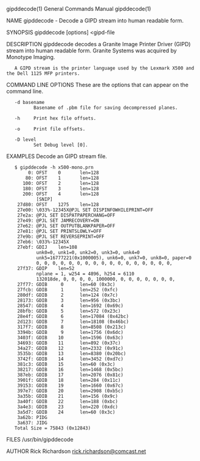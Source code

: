 gipddecode(1)                                                                              General Commands Manual                                                                              gipddecode(1)

NAME
       gipddecode - Decode a GIPD stream into human readable form.

SYNOPSIS
       gipddecode [options] <gipd-file

DESCRIPTION
       gipddecode decodes a Granite Image Printer Driver (GIPD) stream into human readable form.  Granite Systems was acquired by Monotype Imaging.

       A GIPD stream is the printer language used by the Lexmark X500 and the Dell 1125 MFP printers.

COMMAND LINE OPTIONS
       These are the options that can appear on the command line.

       -d basename
              Basename of .pbm file for saving decompressed planes.

       -h     Print hex file offsets.

       -o     Print file offsets.

       -D level
              Set Debug level [0].

EXAMPLES
       Decode an GIPD stream file.

       $ gipddecode -h x500-mono.prn
            0: OFST    0       len=128
           80: OFST    1       len=128
          100: OFST    2       len=128
          180: OFST    3       len=128
          200: OFST    4       len=128
               [SNIP]
        27d80: OFST    1275    len=128
        27e00: \033%-12345X@PJL SET DISPINFOWHILEPRINT=OFF
        27e2a: @PJL SET DISPATPAPERCHANG=OFF
        27e49: @PJL SET JAMRECOVERY=ON
        27e62: @PJL SET OUTPUTBLANKPAPER=OFF
        27e81: @PJL SET PRINTSLOWLY=OFF
        27e9b: @PJL SET REVERSEPRINT=OFF
        27eb6: \033%-12345X
        27ebf: GDIJ    len=108
               unk0=0, unk1=0, unk2=0, unk3=0, unk4=0
               unk5=16777221(0x1000005), unk6=0, unk7=0, unk8=0, paper=0
               0, 0, 0, 0, 0, 0, 0, 0, 0, 0, 0, 0, 0, 0, 0, 0, 0,
        27f37: GDIP    len=52
               nplane = 1, w254 = 4896, h254 = 6110
               132018de, 0, 0, 0, 0, 1000000, 0, 0, 0, 0, 0, 0, 0,
        27f77: GDIB     0      len=60 (0x3c)
        27fcb: GDIB     1      len=252 (0xfc)
        280df: GDIB     2      len=124 (0x7c)
        28173: GDIB     3      len=956 (0x3bc)
        28547: GDIB     4      len=1692 (0x69c)
        28bfb: GDIB     5      len=572 (0x23c)
        28e4f: GDIB     6      len=17084 (0x42bc)
        2d123: GDIB     7      len=18108 (0x46bc)
        317f7: GDIB     8      len=8508 (0x213c)
        3394b: GDIB     9      len=1756 (0x6dc)
        3403f: GDIB    10      len=1596 (0x63c)
        34693: GDIB    11      len=892 (0x37c)
        34a27: GDIB    12      len=2332 (0x91c)
        3535b: GDIB    13      len=8380 (0x20bc)
        3742f: GDIB    14      len=3452 (0xd7c)
        381c3: GDIB    15      len=60 (0x3c)
        38217: GDIB    16      len=1468 (0x5bc)
        387eb: GDIB    17      len=2076 (0x81c)
        3901f: GDIB    18      len=284 (0x11c)
        39153: GDIB    19      len=1660 (0x67c)
        397e7: GDIB    20      len=2908 (0xb5c)
        3a35b: GDIB    21      len=156 (0x9c)
        3a40f: GDIB    22      len=188 (0xbc)
        3a4e3: GDIB    23      len=220 (0xdc)
        3a5d7: GDIB    24      len=60 (0x3c)
        3a62b: PIDG
        3a637: JIDG
       Total Size = 75843 (0x12843)

FILES
       /usr/bin/gipddecode

AUTHOR
       Rick Richardson <rick.richardson@comcast.net>

